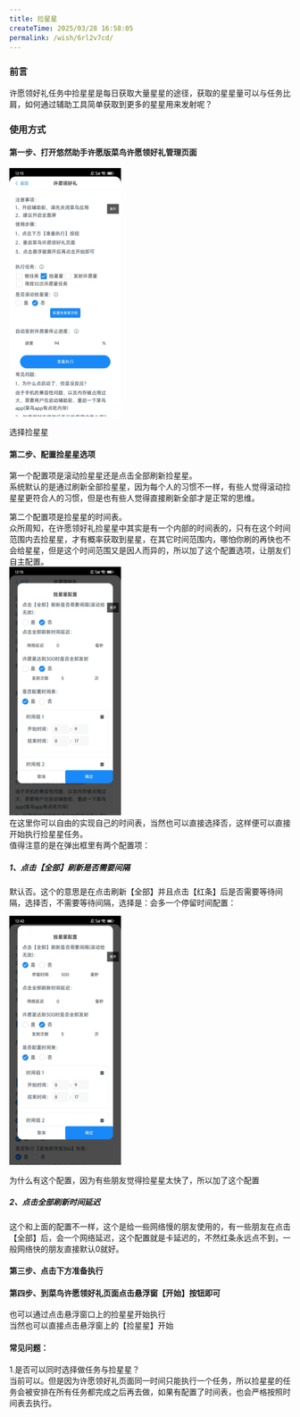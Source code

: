 ```yaml
---
title: 捡星星
createTime: 2025/03/28 16:58:05
permalink: /wish/6rl2v7cd/
---
```


### 前言
许愿领好礼任务中捡星星是每日获取大量星星的途径，获取的星星量可以与任务比肩，如何通过辅助工具简单获取到更多的星星用来发射呢？

### 使用方式

#### 第一步、打开悠然助手许愿版菜鸟许愿领好礼管理页面
<img src="../../../public/images/jianXingXing.jpg" width="200"/>
  
  选择捡星星

#### 第二步、配置捡星星选项
第一个配置项是滚动捡星星还是点击全部刷新捡星星。  
系统默认的是通过刷新全部捡星星，因为每个人的习惯不一样，有些人觉得滚动捡星星更符合人的习惯，但是也有些人觉得直接刷新全部才是正常的思维。  

第二个配置项是捡星星的时间表。  
众所周知，在许愿领好礼捡星星中其实是有一个内部的时间表的，只有在这个时间范围内去捡星星，才有概率获取到星星，在其它时间范围内，哪怕你刷的再快也不会给星星，但是这个时间范围又是因人而异的，所以加了这个配置选项，让朋友们自主配置。  
<img src="../../../public/images/jianXingXing2.jpg" width="200">  
在这里你可以自由的实现自己的时间表，当然也可以直接选择否，这样便可以直接开始执行捡星星任务。  
值得注意的是在弹出框里有两个配置项：  
##### 1、点击【全部】刷新是否需要间隔  
默认否。这个的意思是在点击刷新【全部】并且点击【红条】后是否需要等待间隔，选择否，不需要等待间隔，选择是：会多一个停留时间配置：  

<img src="../../../public/images/jianXingXing3.jpg" width="200">   

为什么有这个配置，因为有些朋友觉得捡星星太快了，所以加了这个配置  
##### 2、点击全部刷新时间延迟  
这个和上面的配置不一样，这个是给一些网络慢的朋友使用的，有一些朋友在点击【全部】后，会一个网络延迟，这个配置就是卡延迟的，不然红条永远点不到，一般网络快的朋友直接默认0就好。

#### 第三步、点击下方准备执行

#### 第四步、到菜鸟许愿领好礼页面点击悬浮窗【开始】按钮即可
也可以通过点击悬浮窗口上的捡星星开始执行  
当然也可以直接点击悬浮窗上的【捡星星】开始
#### 常见问题：
1.是否可以同时选择做任务与捡星星？  
当前可以。但是因为许愿领好礼页面同一时间只能执行一个任务，所以捡星星的任务会被安排在所有任务都完成之后再去做，如果有配置了时间表，也会严格按照时间表去执行。
